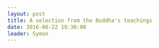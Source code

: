 ```yaml
---
layout: post
title: A selection from the Buddha's teachings
date: 2016-06-22 19:30:00
leader: Symon 
---
```

